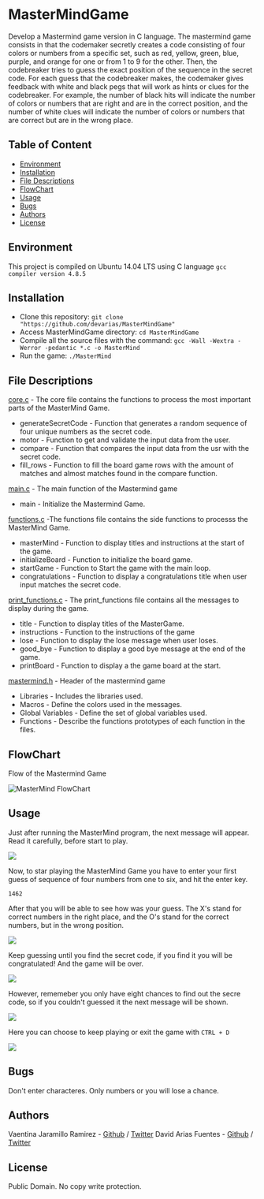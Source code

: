 # MasterMindGame
Develop a Mastermind game version in C language. The mastermind game consists in that the codemaker secretly creates a code consisting of four colors or numbers from a specific set, such as red, yellow, green, blue, purple, and orange for one or from 1 to 9 for the other. Then, the codebreaker tries to guess the exact position of the sequence in the secret code. For each guess that the codebreaker makes, the codemaker gives feedback with white and black pegs that will work as hints or clues for the codebreaker. For example, the number of black hits will indicate the number of colors or numbers that are right and are in the correct position, and the number of white clues will indicate the number of colors or numbers that are correct but are in the wrong place.

## Table of Content
* [Environment](#environment)
* [Installation](#installation)
* [File Descriptions](#file-descriptions)
* [FlowChart](#FlowChart)
* [Usage](#Usage)
* [Bugs](#bugs)
* [Authors](#authors)
* [License](#license)

## Environment
This project is compiled on Ubuntu 14.04 LTS using C language `gcc compiler version 4.8.5`

## Installation
* Clone this repository: `git clone "https://github.com/devarias/MasterMindGame"`
* Access MasterMindGame directory: `cd MasterMindGame`
* Compile all the source files with the command: `gcc -Wall -Wextra -Werror -pedantic *.c -o MasterMind`
* Run the game: `./MasterMind`

## File Descriptions
[core.c](core.c) - The core file contains the functions to process the most important parts of the MasterMind Game.
* generateSecretCode - Function  that generates a random sequence of four unique numbers as the secret code. 
* motor - Function to get and validate the input data from the user.
* compare - Function that compares the input data from the usr with the secret code.
* fill_rows - Function to fill the board game rows with the amount of matches and almost matches found in the compare function.


[main.c](main.c) - The main function of the Mastermind game
* main - Initialize the Mastermind Game.


[functions.c](functions.c) -The functions file contains the side functions to processs the MasterMind Game. 
* masterMind - Function to display titles and instructions at the start of the game.
* initializeBoard - Function to initialize the board game.
* startGame - Function to Start the game with the main loop. 
* congratulations - Function to display a congratulations title when user input matches the secret code.


[print_functions.c](print_functions.c) - The print_functions file contains all the messages to display during the game.
* title - Function to display titles of the MasterGame.
* instructions - Function to the instructions of the game
* lose - Function to display the lose message when user loses. 
* good_bye - Function to display a good bye message at the end of the game.
* printBoard - Function to display a the game board at the start.


[mastermind.h](mastermind.h) - Header of the mastermind game
* Libraries - Includes the libraries used.
* Macros - Define the colors used in the messages.
* Global Variables - Define the set of global variables used. 
* Functions - Describe the functions prototypes of each function in the files.


## FlowChart
Flow of the Mastermind Game

![MasterMind FlowChart](https://i.imgur.com/SQym2Yy.png)


## Usage

Just after running the MasterMind program, the next message will appear. Read it carefully, before start to play.

![](https://miro.medium.com/max/700/1*jYideFoZXP2d_LKvI09Cvg.jpeg)

Now, to star playing the MasterMind Game you have to enter your first guess of sequence of four numbers from one to six, and hit the enter key.

```
1462
```
After that you will be able to see how was your guess. The X's stand for correct numbers in the right place, and the O's stand for the correct numbers, but in the wrong position.

![](https://miro.medium.com/max/700/1*XZfLYZC7FaemQyXaIjd0jQ.jpeg)

Keep guessing until you find the secret code, if you find it you will be congratulated! And the game will be over.

![](https://miro.medium.com/max/700/1*x-J8aYoJCQI1BSkDxSi_rg.jpeg)

However, rememeber you only have eight chances to find out the secre code, so if you couldn't guessed it the next message will be shown.

![](https://miro.medium.com/max/700/1*gHhA8B9a6bJGd6_u-KPNzg.jpeg)

Here you can choose to keep playing or exit the game with `CTRL + D`

![](https://miro.medium.com/max/700/1*DNF9nIJis_BTJw12xpysxg.jpeg)

## Bugs
Don't enter characteres. Only numbers or you will lose a chance.

## Authors
Vaentina Jaramillo Ramirez - [Github](https://github.com/valen2510) / [Twitter](https://twitter.com/DaftVal)
David Arias Fuentes - [Github](https://github.com/devarias) / [Twitter](https://twitter.com/DavidDevArias)


## License
Public Domain. No copy write protection.

